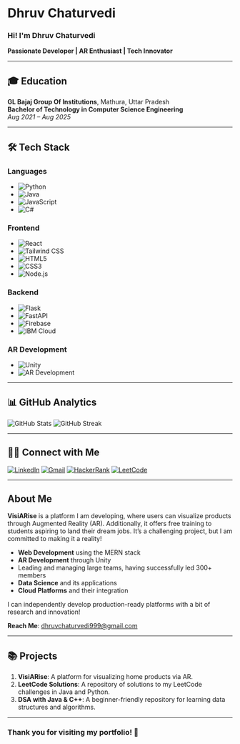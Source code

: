 # Dhruv Chaturvedi

### Hi! I'm Dhruv Chaturvedi  
**Passionate Developer | AR Enthusiast | Tech Innovator**

---

## 🎓 Education
**GL Bajaj Group Of Institutions**, Mathura, Uttar Pradesh  
**Bachelor of Technology in Computer Science Engineering**  
*Aug 2021 – Aug 2025*

---

## 🛠 Tech Stack

### Languages
- ![Python](https://img.shields.io/badge/Python-FFD43B?style=flat&logo=python&logoColor=blue)
- ![Java](https://img.shields.io/badge/Java-ED8B00?style=flat&logo=java&logoColor=white)
- ![JavaScript](https://img.shields.io/badge/JavaScript-323330?style=flat&logo=javascript&logoColor=F7DF1E)
- ![C#](https://img.shields.io/badge/C%23-239120?style=flat&logo=c-sharp&logoColor=white)

### Frontend
- ![React](https://img.shields.io/badge/React-20232A?style=flat&logo=react&logoColor=61DAFB)
- ![Tailwind CSS](https://img.shields.io/badge/Tailwind_CSS-38B2AC?style=flat&logo=tailwind-css&logoColor=white)
- ![HTML5](https://img.shields.io/badge/HTML5-E34F26?style=flat&logo=html5&logoColor=white)
- ![CSS3](https://img.shields.io/badge/CSS3-1572B6?style=flat&logo=css3&logoColor=white)
- ![Node.js](https://img.shields.io/badge/Node.js-339933?style=flat&logo=node.js&logoColor=white)

### Backend
- ![Flask](https://img.shields.io/badge/Flask-000000?style=flat&logo=flask&logoColor=white)
- ![FastAPI](https://img.shields.io/badge/FastAPI-009688?style=flat&logo=fastapi&logoColor=white)
- ![Firebase](https://img.shields.io/badge/Firebase-FFCA28?style=flat&logo=firebase&logoColor=white)
- ![IBM Cloud](https://img.shields.io/badge/IBM_Cloud-0062FF?style=flat&logo=ibm&logoColor=white)

### AR Development
- ![Unity](https://img.shields.io/badge/Unity-100000?style=flat&logo=unity&logoColor=white)
- ![AR Development](https://img.shields.io/badge/AR_Development-FF5C00?style=flat&logo=unity&logoColor=white)

---

## 📊 GitHub Analytics
![GitHub Stats](https://github-readme-stats.vercel.app/api?username=dhruv9068&show_icons=true&locale=en)
![GitHub Streak](https://github-readme-streak-stats.herokuapp.com/?user=dhruv9068&)

---

## 🤝🏻 Connect with Me
[![LinkedIn](https://img.shields.io/badge/LinkedIn-0077B5?style=flat&logo=linkedin&logoColor=white)](https://linkedin.com/in/dhruvinsights)
[![Gmail](https://img.shields.io/badge/Gmail-EA4335?style=flat&logo=gmail&logoColor=white)](mailto:dhruvchaturvedi999@gmail.com)
[![HackerRank](https://raw.githubusercontent.com/rahuldkjain/github-profile-readme-generator/master/src/images/icons/Social/hackerrank.svg)](https://www.hackerrank.com/@dhruvchaturvedi4)
[![LeetCode](https://raw.githubusercontent.com/rahuldkjain/github-profile-readme-generator/master/src/images/icons/Social/leetcode.svg)](https://www.leetcode.com/dhruv_chaturvedi)

---

## About Me

**VisiARise** is a platform I am developing, where users can visualize products through Augmented Reality (AR). Additionally, it offers free training to students aspiring to land their dream jobs. It’s a challenging project, but I am committed to making it a reality!

- **Web Development** using the MERN stack
- **AR Development** through Unity
- Leading and managing large teams, having successfully led 300+ members
- **Data Science** and its applications
- **Cloud Platforms** and their integration

I can independently develop production-ready platforms with a bit of research and innovation!

**Reach Me**: [dhruvchaturvedi999@gmail.com](mailto:dhruvchaturvedi999@gmail.com)

---

## 📚 Projects
1. **VisiARise**: A platform for visualizing home products via AR.
2. **LeetCode Solutions**: A repository of solutions to my LeetCode challenges in Java and Python.
3. **DSA with Java & C++**: A beginner-friendly repository for learning data structures and algorithms.

---

### Thank you for visiting my portfolio! 🚀
